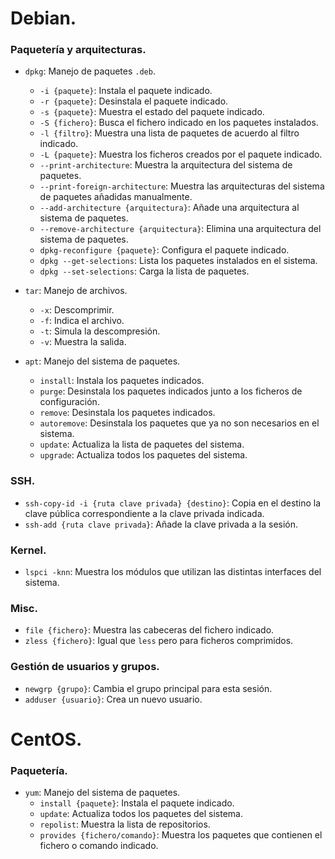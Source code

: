 # Debian.
### Paquetería y arquitecturas.
- `dpkg`: Manejo de paquetes `.deb`.
	- `-i {paquete}`: Instala el paquete indicado.
	- `-r {paquete}`: Desinstala el paquete indicado.
	- `-s {paquete}`: Muestra el estado del paquete indicado.
	- `-S {fichero}`: Busca el fichero indicado en los paquetes instalados.
	- `-l {filtro}`: Muestra una lista de paquetes de acuerdo al filtro indicado.
	- `-L {paquete}`: Muestra los ficheros creados por el paquete indicado.
	- `--print-architecture`: Muestra la arquitectura del sistema de paquetes.
	- `--print-foreign-architecture`: Muestra las arquitecturas del sistema de paquetes añadidas manualmente.
	- `--add-architecture {arquitectura}`: Añade una arquitectura al sistema de paquetes.
	- `--remove-architecture {arquitectura}`: Elimina una arquitectura del sistema de paquetes.
	- `dpkg-reconfigure {paquete}`: Configura el paquete indicado.
	- `dpkg --get-selections`: Lista los paquetes instalados en el sistema.
	- `dpkg --set-selections`: Carga la lista de paquetes.

- `tar`: Manejo de archivos.
	- `-x`: Descomprimir.
	- `-f`: Indica el archivo.
	- `-t`: Simula la descompresión.
	- `-v`: Muestra la salida.

- `apt`: Manejo del sistema de paquetes.
	- `install`: Instala los paquetes indicados.
	- `purge`: Desinstala los paquetes indicados junto a los ficheros de configuración.
	- `remove`: Desinstala los paquetes indicados.
	- `autoremove`: Desinstala los paquetes que ya no son necesarios en el sistema.
	- `update`: Actualiza la lista de paquetes del sistema.
	- `upgrade`: Actualiza todos los paquetes del sistema.

### SSH.
- `ssh-copy-id -i {ruta clave privada} {destino}`: Copia en el destino la clave pública correspondiente a la clave privada indicada.
- `ssh-add {ruta clave privada}`: Añade la clave privada a la sesión.

### Kernel.
- `lspci -knn`: Muestra los módulos que utilizan las distintas interfaces del sistema.

### Misc.
- `file {fichero}`: Muestra las cabeceras del fichero indicado.
- `zless {fichero}`: Igual que `less` pero para ficheros comprimidos.


### Gestión de usuarios y grupos.
- `newgrp {grupo}`: Cambia el grupo principal para esta sesión.
- `adduser {usuario}`: Crea un nuevo usuario.

# CentOS.
### Paquetería.
- `yum`: Manejo del sistema de paquetes.
	- `install {paquete}`: Instala el paquete indicado.
	- `update`: Actualiza todos los paquetes del sistema.
	- `repolist`: Muestra la lista de repositorios.
	- `provides {fichero/comando}`: Muestra los paquetes que contienen el fichero o comando indicado.